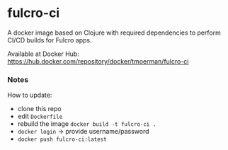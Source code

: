 # fulcro-ci
A docker image based on Clojure with required dependencies to perform CI/CD builds for Fulcro apps.

Available at Docker Hub: https://hub.docker.com/repository/docker/tmoerman/fulcro-ci

### Notes
How to update:
* clone this repo
* edit `Dockerfile`
* rebuild the image `docker build -t fulcro-ci .`
* `docker login` -> provide username/password
* `docker push fulcro-ci:latest`
